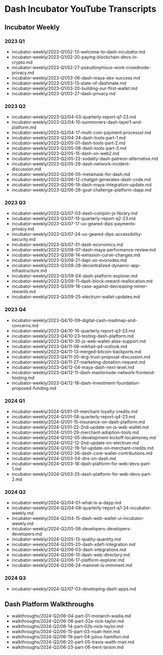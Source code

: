 # Dash Incubator YouTube Transcripts

## Incubator Weekly

### 2023 Q1

- incubator-weekly/2023-Q1/02-13-welcome-to-dash-incubator.md
- incubator-weekly/2023-Q1/02-20-paying-blockchain-devs-in-crypto.md
- incubator-weekly/2023-Q1/02-27-pseudonymous-work-crowdnode-privacy.md
- incubator-weekly/2023-Q1/03-06-dash-maya-dex-success.md
- incubator-weekly/2023-Q1/03-13-state-of-dashmate.md
- incubator-weekly/2023-Q1/03-20-building-our-first-wallet.md
- incubator-weekly/2023-Q1/03-27-dash-privacy.md

### 2023 Q2

- incubator-weekly/2023-Q2/04-03-quarterly-report-q1-23.md
- incubator-weekly/2023-Q2/04-10-summoners-dash-layer1-and-platform.md
- incubator-weekly/2023-Q2/04-17-multi-coin-payment-processor.md
- incubator-weekly/2023-Q2/04-24-dash-tools-part-1.md
- incubator-weekly/2023-Q2/05-01-dash-tools-part-2.md
- incubator-weekly/2023-Q2/05-08-dash-tools-part-3.md
- incubator-weekly/2023-Q2/05-15-dash-on-web2.md
- incubator-weekly/2023-Q2/05-22-sodality-dash-patreon-alternative.md
- incubator-weekly/2023-Q2/05-29-dash-network-incident-discussion.md
- incubator-weekly/2023-Q2/06-05-metamask-for-dash.md
- incubator-weekly/2023-Q2/06-12-chatgpt-generates-dash-code.md
- incubator-weekly/2023-Q2/06-19-dash-maya-integration-update.md
- incubator-weekly/2023-Q2/06-26-goal-challenge-platform-dapp.md

### 2023 Q3

- incubator-weekly/2023-Q3/07-03-dash-coinjoin-js-library.md
- incubator-weekly/2023-Q3/07-10-quarterly-report-q2-23.md
- incubator-weekly/2023-Q3/07-17-ux-geared-dips-payments-privacy.md
- incubator-weekly/2023-Q3/07-24-ux-geared-dips-accessibility-security.md
- incubator-weekly/2023-Q3/07-31-dash-economics.md
- incubator-weekly/2023-Q3/08-07-dash-maya-performance-review.md
- incubator-weekly/2023-Q3/08-14-emission-curve-changes.md
- incubator-weekly/2023-Q3/08-21-dapi-on-evonodes.md
- incubator-weekly/2023-Q3/08-28-decentralized-dynamic-app-infrastructure.md
- incubator-weekly/2023-Q3/09-04-dash-platform-explorer.md
- incubator-weekly/2023-Q3/09-11-dash-block-reward-reallocation.md
- incubator-weekly/2023-Q3/09-18-case-against-decreasing-miner-rewards.md
- incubator-weekly/2023-Q3/09-25-electrum-wallet-updates.md

### 2023 Q4

- incubator-weekly/2023-Q4/10-09-digital-cash-roadmap-and-concerns.md
- incubator-weekly/2023-Q4/10-16-quarterly-report-q3-23.md
- incubator-weekly/2023-Q4/10-23-testing-dash-platform.md
- incubator-weekly/2023-Q4/10-30-js-web-wallet-alias-support.md
- incubator-weekly/2023-Q4/11-06-mikhail-q4-outlook.md
- incubator-weekly/2023-Q4/11-13-merged-bitcoin-backports.md
- incubator-weekly/2023-Q4/11-20-dcg-trust-proposal-discussion.md
- incubator-weekly/2023-Q4/11-27-marketing-donation-request.md
- incubator-weekly/2023-Q4/12-04-maya-dash-next-level.md
- incubator-weekly/2023-Q4/12-11-dash-masternode-network-frontend-hosting.md
- incubator-weekly/2023-Q4/12-18-dash-investment-foundation-proposed-funding.md

### 2024 Q1

- incubator-weekly/2024-Q1/01-01-merchant-loyalty-credits.md
- incubator-weekly/2024-Q1/01-08-quarterly-report-q4-23.md
- incubator-weekly/2024-Q1/01-15-insurance-on-dash-platform.md
- incubator-weekly/2024-Q1/01-22-2nd-update-on-js-web-wallet.md
- incubator-weekly/2024-Q1/01-29-merchant-adoption-tools.md
- incubator-weekly/2024-Q1/02-05-development-kickoff-localmoney.md
- incubator-weekly/2024-Q1/02-12-2nd-update-on-electrum.md
- incubator-weekly/2024-Q1/02-19-1st-update-on-merchant-credits.md
- incubator-weekly/2024-Q1/02-26-dash-core-wallet-contributions.md
- incubator-weekly/2024-Q1/03-04-dns-on-dash.md
- incubator-weekly/2024-Q1/03-18-dash-platform-for-web-devs-part-1.md
- incubator-weekly/2024-Q1/03-25-dash-platform-for-web-devs-part-2.md

### 2024 Q2

- incubator-weekly/2024-Q2/04-01-what-is-a-dapp.md
- incubator-weekly/2024-Q2/04-08-quarterly-report-q1-24-incubator-weekly.md
- incubator-weekly/2024-Q2/04-15-dash-web-wallet-ui-incubator-weekly.md
- incubator-weekly/2024-Q2/05-06-developers-developers-developers.md
- incubator-weekly/2024-Q2/05-13-quality-quantity.md
- incubator-weekly/2024-Q2/05-20-dash-xdefi-integration.md
- incubator-weekly/2024-Q2/06-03-dash-integrations.md
- incubator-weekly/2024-Q2/06-10-dash-web-directory.md
- incubator-weekly/2024-Q2/06-17-platform-explorer.md
- incubator-weekly/2024-Q2/06-24-mainnet-is-imminent.md

### 2024 Q3

- incubator-weekly/2024-Q2/07-03-developing-dash-apps.md

## Dash Platform Walkthroughs

- walkthroughs/2024-Q2/06-04-part-01-monarch-wadia.md
- walkthroughs/2024-Q2/06-06-part-02a-nick-taylor.md
- walkthroughs/2024-Q2/06-14-part-02b-nick-taylor.md
- walkthroughs/2024-Q2/06-15-part-03-noah-hein.md
- walkthroughs/2024-Q2/06-19-part-04-julius-hamilton.md
- walkthroughs/2024-Q2/06-20-part-05-travis-waith-mair.md
- walkthroughs/2024-Q2/06-23-part-06-trent-larson.md